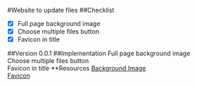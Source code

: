 #Website to update files
##Checklist
- [x] Full page background image
- [x] Choose multiple files button
- [x] Favicon in title

##Version 0.0.1
##Implementation
Full page background image\
Choose multiple files button\
Favicon in title
**Resources
[Background Image](https://www.information-age.com/low-code-technology-emerging-term-definition-123465654/)\
[Favicon](https://www.flaticon.com/free-icon/file_118098)